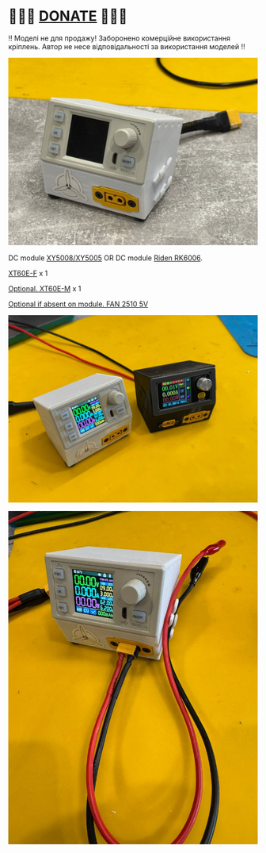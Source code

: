 
# 🍩🍩🍩 [DONATE](https://send.monobank.ua/jar/8GPxyGjM8E) 🍩🍩🍩

‼️ Моделі не для продажу! Заборонено комерційне використання кріплень. Автор не несе відповідальності за використання моделей ‼️

![](/Portable_Lab_PowerSupply/RK6006_XY5008_Box/3.jpg)


DC module [XY5008/XY5005](https://www.aliexpress.com/item/1005005461295265.html) 
 OR 
DC module [Riden RK6006](https://vi.aliexpress.com/item/1005005772922195.html).

[XT60E-F](https://www.aliexpress.com/item/1005007054435473.html) x 1

[Optional. XT60E-M](https://www.aliexpress.com/item/1005006996906406.html) x 1

[Optional if absent on module. FAN 2510 5V](https://vi.aliexpress.com/item/1005005334088300.html)


![](/Portable_Lab_PowerSupply/RK6006_XY5008_Box/1.jpg)

![](/Portable_Lab_PowerSupply/RK6006_XY5008_Box/2.jpg)

